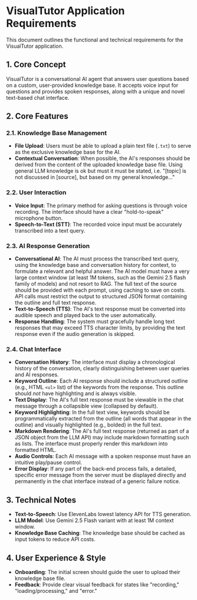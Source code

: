 # VisualTutor Application Requirements
This document outlines the functional and technical requirements for the VisualTutor application.
## 1. Core Concept
VisualTutor is a conversational AI agent that answers user questions based on a custom, user-provided knowledge base. It accepts voice input for questions and provides spoken responses, along with a unique and novel text-based chat interface.
## 2. Core Features
### 2.1. Knowledge Base Management
- **File Upload**: Users must be able to upload a plain text file (`.txt`) to serve as the exclusive knowledge base for the AI.
- **Contextual Conversation**: When possible, the AI's responses should be derived from the content of the uploaded knowledge base file. Using general LLM knowledge is ok but must it must be stated, i.e. "[topic] is not discussed in [source], but based on my general knowledge..."
### 2.2. User Interaction
- **Voice Input**: The primary method for asking questions is through voice recording. The interface should have a clear "hold-to-speak" microphone button.
- **Speech-to-Text (STT)**: The recorded voice input must be accurately transcribed into a text query.
### 2.3. AI Response Generation
- **Conversational AI**: The AI must process the transcribed text query, using the knowledge base and conversation history for context, to formulate a relevant and helpful answer. The AI model must have a very large context window (at least 1M tokens, such as the Gemini 2.5 flash family of models) and not resort to RAG. The full text of the source should be provided with each prompt, using caching to save on costs. API calls must restrict the output to structured JSON format containing the outline and full text response.
- **Text-to-Speech (TTS)**: The AI's text response must be converted into audible speech and played back to the user automatically.
- **Response Handling**: The system must gracefully handle long text responses that may exceed TTS character limits, by providing the text response even if the audio generation is skipped.
### 2.4. Chat Interface
- **Conversation History**: The interface must display a chronological history of the conversation, clearly distinguishing between user queries and AI responses.
- **Keyword Outline**: Each AI response should include a structured outline (e.g., HTML `<ul>` list) of the keywords from the response. This outline should *not* have highlighting and is always visible.
- **Text Display**: The AI's full text response must be viewable in the chat message through a collapsible view (collapsed by default).
- **Keyword Highlighting**: In the full text view, keywords should be programmatically extracted from the outline (all words that appear in the outline) and visually highlighted (e.g., bolded) in the full text.
- **Markdown Rendering**: The AI's full text response (returned as part of a JSON object from the LLM API) may include markdown formatting such as lists. The interface must properly render this markdown into formatted HTML.
- **Audio Controls**: Each AI message with a spoken response must have an intuitive play/pause control.
- **Error Display**: If any part of the back-end process fails, a detailed, specific error message from the server must be displayed directly and permanently in the chat interface instead of a generic failure notice.
## 3. Technical Notes
- **Text-to-Speech**: Use ElevenLabs lowest latency API for TTS generation.
- **LLM Model**: Use Gemini 2.5 Flash variant with at least 1M context window.
- **Knowledge Base Caching**: The knowledge base should be cached as input tokens to reduce API costs.
## 4. User Experience & Style
- **Onboarding**: The initial screen should guide the user to upload their knowledge base file.
- **Feedback**: Provide clear visual feedback for states like "recording," "loading/processing," and "error."
